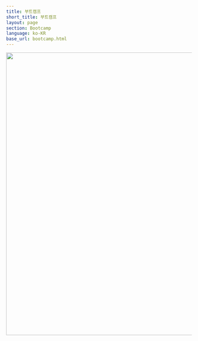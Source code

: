 ```yaml
---
title: 부트캠프 
short_title: 부트캠프
layout: page
section: Bootcamp
language: ko-KR
base_url: bootcamp.html
---
```



<span class="image"><img src="../images/F1TENTH/bootcamp.png" style="width: 80vw" alt="" /></span>
